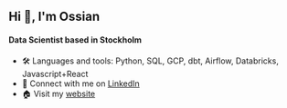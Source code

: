 ## Hi 👋, I'm Ossian

#### Data Scientist based in Stockholm

* 🛠️ Languages and tools: Python, SQL, GCP, dbt, Airflow, Databricks, Javascript+React
* 🔗 Connect with me on [LinkedIn](https://www.linkedin.com/in/ossianhempel)
* 🏠 Visit my [website](https://www.ossianhempel.com)


<!--
**ossianhempel/ossianhempel** is a ✨ _special_ ✨ repository because its `README.md` (this file) appears on your GitHub profile.

Here are some ideas to get you started:

- 🔭 I’m currently working on ...
- 🌱 I’m currently learning ...
- 👯 I’m looking to collaborate on ...
- 🤔 I’m looking for help with ...
- 💬 Ask me about ...
- 📫 How to reach me: ...
- 😄 Pronouns: ...
- ⚡ Fun fact: ...
-->
